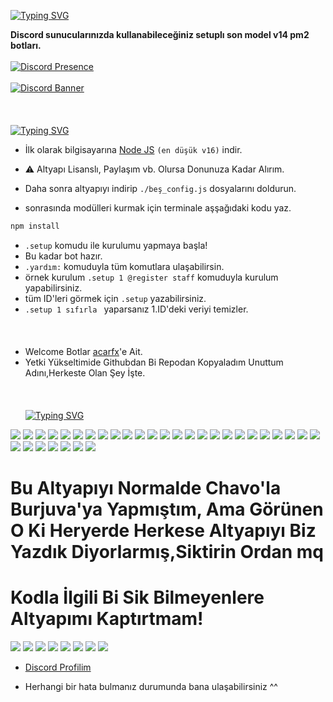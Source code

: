 [![Typing SVG](https://readme-typing-svg.herokuapp.com?font=Delicious+Handrawn&size=60&pause=1000&color=00F743&repeat=false&width=800&height=100&lines=Discord+V14+PM2+Bots+%23By+Be%C5%9F)](#)

**Discord sunucularınızda kullanabileceğiniz setuplı son model v14 pm2 botları.**
<br> </br>
[![Discord Presence](https://lanyard-profile-readme.vercel.app/api/928259219038302258?theme=dark&hideDiscrim=false&hideBadges=false&bg=000000&borderRadius=35px&idleMessage=İletişim%20İçin%20Tıkla)](https://discord.com/users/928259219038302258)
<br> </br>
[![Discord Banner](https://api.weblutions.com/discord/invite/luppux/)](https://discord.gg/luppux)
<br> </br>
<br> </br>
[![Typing SVG](https://readme-typing-svg.herokuapp.com?font=Delicious+Handrawn&size=30&pause=1000&color=F70909&repeat=false&width=435&lines=%E2%9D%93+Kurulum+)](https://git.io/typing-svg)

- İlk olarak bilgisayarına [Node JS](https://nodejs.org/en/) `(en düşük v16)` indir.

- ⚠️ Altyapı Lisanslı, Paylaşım vb. Olursa Donunuza Kadar Alırım.
- Daha sonra altyapıyı indirip `./beş_config.js` dosyalarını doldurun.
- sonrasında modülleri kurmak için terminale aşşağıdaki kodu yaz.

```diff
npm install
```
- `.setup` komudu ile kurulumu yapmaya başla!
- Bu kadar bot hazır.
- `.yardım:` komuduyla tüm komutlara ulaşabilirsin.
- örnek kurulum `.setup 1 @register staff` komuduyla kurulum yapabilirsiniz.
- tüm ID'leri görmek için `.setup` yazabilirsiniz.
- `.setup 1 sıfırla ` yaparsanız 1.ID'deki veriyi temizler.
<br> </br>
<br> </br>
- Welcome Botlar [acarfx](https://github.com/acarfx)'e Ait.
- Yetki Yükseltimide Githubdan Bi Repodan Kopyaladım Unuttum Adını,Herkeste Olan Şey İşte.
<br> </br>
<br> </br>
[![Typing SVG](https://readme-typing-svg.herokuapp.com?font=Delicious+Handrawn&size=30&pause=1000&color=F700E5&repeat=false&width=435&lines=%F0%9F%96%BC%EF%B8%8F+G%C3%B6rseller)](#)

<img  src="https://cdn.discordapp.com/attachments/950167988127006821/1090923072644722739/2023-03-30_11-49-54.png">
<img  src="https://cdn.discordapp.com/attachments/950167988127006821/1090923072153989140/2023-03-30_11-50-50.png">
<img  src="https://cdn.discordapp.com/attachments/950167988127006821/1090923070660808704/2023-03-30_11-52-39.png">
<img  src="https://cdn.discordapp.com/attachments/950167988127006821/1090923072430800956/2023-03-30_11-50-09.png">
<img  src="https://cdn.discordapp.com/attachments/950167988127006821/1090923070388187137/2023-03-30_11-53-32.png">
<img  src="https://cdn.discordapp.com/attachments/950167988127006821/1111019623370993684/2023-05-24_22-52-44.png">
<img  src="https://cdn.discordapp.com/attachments/950167988127006821/1111019623085776916/2023-05-24_22-53-00.png">
<img  src="https://cdn.discordapp.com/attachments/950167988127006821/1111019622808948898/2023-05-24_22-53-25.png">
<img  src="https://cdn.discordapp.com/attachments/950167988127006821/1111019622574076084/2023-05-24_22-54-15.png">
<img  src="https://cdn.discordapp.com/attachments/950167988127006821/1111019603276087406/2023-05-24_22-49-44.png">
<img  src="https://cdn.discordapp.com/attachments/950167988127006821/1111019602986664047/2023-05-24_22-49-59.png">
<img  src="https://cdn.discordapp.com/attachments/950167988127006821/1111019602634350694/2023-05-24_22-50-15.png">
<img  src="https://cdn.discordapp.com/attachments/950167988127006821/1111019602328174602/2023-05-24_22-50-28.png">
<img  src="https://cdn.discordapp.com/attachments/950167988127006821/1111019602072305775/2023-05-24_22-50-51.png">
<img  src="https://cdn.discordapp.com/attachments/950167988127006821/1111019601736769576/2023-05-24_22-51-04.png">
<img  src="https://cdn.discordapp.com/attachments/950167988127006821/1111019601459953674/2023-05-24_22-51-20.png">
<img  src="https://cdn.discordapp.com/attachments/950167988127006821/1111019601166336071/2023-05-24_22-51-40.png">
<img  src="https://cdn.discordapp.com/attachments/950167988127006821/1111019600843382954/2023-05-24_22-52-19.png">
<img  src="https://cdn.discordapp.com/attachments/950167988127006821/1111019600604315688/2023-05-24_22-52-33.png">
<img  src="https://cdn.discordapp.com/attachments/950167988127006821/1111017991707033701/2023-05-10_00-42-57.png">
<img  src="https://cdn.discordapp.com/attachments/950167988127006821/1111017991077888060/2023-05-10_13-58-26.png">
<img  src="https://cdn.discordapp.com/attachments/950167988127006821/1111017991396659340/2023-05-10_13-58-10.png">
<img  src="https://cdn.discordapp.com/attachments/950167988127006821/1111017906407493682/2023-05-01_23-34-57.png">
<img  src="https://cdn.discordapp.com/attachments/950167988127006821/1111017906227134504/2023-05-02_13-18-26.png">
<img  src="https://cdn.discordapp.com/attachments/950167988127006821/1111017906029989918/2023-05-02_13-18-38.png">
<img  src="https://cdn.discordapp.com/attachments/950167988127006821/1111017905824485526/2023-05-03_17-47-06.png">
<img  src="https://cdn.discordapp.com/attachments/950167988127006821/1111017905585405952/2023-05-04_15-51-31.png">
<img  src="https://cdn.discordapp.com/attachments/950167988127006821/1111017905375678554/2023-05-07_17-03-27.png">
<img  src="https://cdn.discordapp.com/attachments/950167988127006821/1111017905065316512/2023-05-07_17-10-29.png">
<img  src="https://cdn.discordapp.com/attachments/950167988127006821/1111017904843014225/2023-05-07_17-10-49.png">
<img  src="https://cdn.discordapp.com/attachments/950167988127006821/1111017904566177822/2023-05-10_00-42-57.png">
<img  src="https://cdn.discordapp.com/attachments/950167988127006821/1111017904293564446/2023-05-10_13-57-59.png">

<h1>Bu Altyapıyı Normalde Chavo'la Burjuva'ya Yapmıştım, Ama Görünen O Ki Heryerde Herkese Altyapıyı Biz Yazdık Diyorlarmış,Siktirin Ordan mq</h1>
<h1>Kodla İlgili Bi Sik Bilmeyenlere Altyapımı Kaptırtmam!</h1>

<img  src="https://cdn.discordapp.com/attachments/950167988127006821/1111023648590016592/2023-05-24_23-10-15.png">
<img  src="https://cdn.discordapp.com/attachments/950167988127006821/1111022997130719313/2023-05-24_23-07-01.png">
<img  src="https://cdn.discordapp.com/attachments/950167988127006821/1111022997361393714/2023-05-24_23-05-05.png">
<img  src="https://cdn.discordapp.com/attachments/950167988127006821/1111022997562740766/2023-05-24_23-04-21.png">
<img  src="https://cdn.discordapp.com/attachments/950167988127006821/1111022997789225031/2023-05-24_23-03-03.png">
<img  src="https://cdn.discordapp.com/attachments/950167988127006821/1111022997998927912/2023-05-24_23-02-04.png">
<img  src="https://cdn.discordapp.com/attachments/950167988127006821/1111022998271578142/2023-05-23_23-17-11.png">
<img  src="https://cdn.discordapp.com/attachments/950167988127006821/1111022998510645248/2023-05-18_15-22-25.png">
 

  


- [Discord Profilim](https://discord.com/users/928259219038302258)

- Herhangi bir hata bulmanız durumunda bana ulaşabilirsiniz ^^
